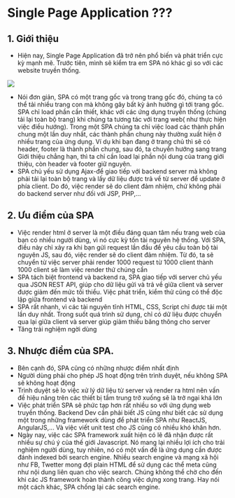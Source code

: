 # Single Page Application ???
## 1. Giới thiệu
- Hiện nay, Single Page Application đã trở nên phổ biến và phát triển cực kỳ mạnh mẽ. Trước tiên, mình sẽ kiểm tra em SPA nó khác gì so với các website truyền thống.

![](https://i.imgur.com/3S8Sqm5.png)

- Nói đơn giản, SPA có một trang gốc và trong trang gốc đó, chúng ta có thể tải nhiều trang con mà không gây bất kỳ ảnh hưởng gì tới trang gốc. SPA chỉ load phần cần thiết, khác với các ứng dụng truyền thống (chúng tải lại toàn bộ trang) khi chúng ta tương tác với trang web( như thực hiện việc điều hướng). Trong một SPA chúng ta chỉ việc load các thành phần chung một lần duy nhất, các thành phần chung này thường xuất hiện ở nhiều trang của ứng dụng. Ví dụ khi bạn đang ở trang chủ thì sẽ có header, footer là thành phần chung, sau đó, ta chuyển hướng sang trang Giới thiệu chẳng hạn, thì ta chỉ cần load lại phần nội dung của trang giới thiệu, còn header và footer giữ nguyên.
- SPA chủ yếu sử dụng Ajax-để giao tiếp với backend server mà không phải tải lại toàn bộ trang và lấy dữ liệu được trả về từ server để update ở phía client. Do đó, việc render sẽ do client đảm nhiệm, chứ không phải do backend server như đối với JSP, PHP,...

## 2. Ưu điểm của SPA
- Việc render html ở server là một điều đáng quan tâm nếu trang web của bạn có nhiều người dùng, vì nó cực kỳ tốn tài nguyên hệ thống. Với SPA, điều này chỉ xảy ra khi bạn gửi request lần đầu để yêu cầu toàn bộ tài nguyên JS, sau đó, việc render sẽ do client đảm nhiệm. Từ đó, ta sẽ chuyển từ việc server phải render 1000 request từ 1000 client thành 1000 client sẽ làm việc render thứ chúng cần
- SPA tách biệt frontend và backend ra, SPA giao tiếp với server chủ yếu qua JSON REST API, giúp cho dữ liệu gửi và trả về giữa client và server được giảm đến mức tối thiểu. Việc phát triển, kiểm thử cũng có thể độc lập giữa frontend và backend
- SPA rất nhanh, vì các tài nguyên tĩnh HTML, CSS, Script chỉ được tải một lần duy nhất. Trong suốt quá trình sử dụng, chỉ có dữ liệu được chuyển qua lại giữa client và server giúp giảm thiểu băng thông cho server
- Tăng trải nghiệm ngời dùng

## 3. Nhược điểm của SPA.
- Bên cạnh đó, SPA cũng có những nhược điểm nhất định
- Người dùng phải cho phép JS hoạt động trên trình duyệt, nếu không SPA sẽ không hoạt động
- Trình duyệt sẽ lo việc xử lý dữ liệu từ server và render ra html nên vấn đề hiệu năng trên các thiết bị tầm trung trở xuống sẽ là trở ngại khá lớn
- Việc phát triển SPA sẽ phức tạp hơn rất nhiều so với ứng dụng web truyền thống. Backend Dev cần phải biết JS cũng như biết các sử dụng một trong những framework dùng để phát triển SPA như ReactJS, AngularJS,... Và việc viết unit test cho JS cũng có nhiều khó khăn hơn.
- Ngày nay, việc các SPA framework xuất hiện có lẽ đã nhận được rất nhiều sự chú ý của thế giới Javascript. Nó mang lại nhiều lợi ích cho trải nghiệm người dùng, tuy nhiên, nó có một vấn đề là ứng dụng cần được đánh indexed bởi search engine. Nhiều search engine và mạng xã hội như FB, Twetter mong đợi plain HTML để sử dụng các thể meta cũng như nội dung liên quan cho việc search. Chúng không thể chờ cho đến khi các JS framework hoàn thành công việc dựng xong trang. Hay nói một cách khác, SPA chống lại các search engine.
